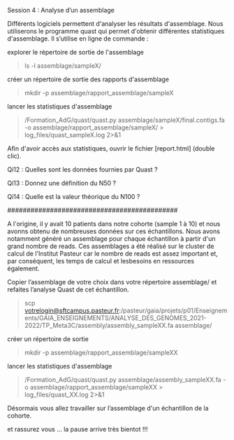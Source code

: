 Session 4 : Analyse d’un assemblage

Différents logiciels permettent d'analyser les résultats d'assemblage. Nous utiliserons le programme quast qui permet d'obtenir différentes statistiques d'assemblage. Il s’utilise en ligne de commande :

explorer le répertoire de sortie de l'assemblage

> ls  -l  assemblage/sampleX/

créer un répertoire de sortie des rapports d'assemblage

> mkdir  -p  assemblage/rapport_assemblage/sampleX

lancer les statistiques d'assemblage

> /Formation_AdG/quast/quast.py  assemblage/sampleX/final.contigs.fa  -o  assemblage/rapport_assemblage/sampleX/  >  log_files/quast_sampleX.log  2>&1 

Afin d'avoir accès aux statistiques, ouvrir le fichier [report.html] (double clic).

Qi12 : Quelles sont les données fournies par Quast ?

Qi13 : Donnez une définition du N50 ?

Qi14 : Quelle est la valeur théorique du N100 ?

############################################

A l'origine, il y avait 10 patients dans notre cohorte (sample 1 à 10) et nous avonns obtenu de nombreuses données sur ces échantillons.
Nous avons notamment généré un assemblage pour chaque échantillon à partir d'un grand nombre de reads.
Ces assemblages a été réalisé sur le cluster de calcul de l'Institut Pasteur car le nombre de reads est assez important et, par conséquent, les temps de calcul et lesbesoins en ressources également.

Copier l’assemblage de votre choix dans votre répertoire assemblage/ et refaites l’analyse Quast de cet échantillon.

> scp votrelogin@sftcampus.pasteur.fr:/pasteur/gaia/projets/p01/Enseignements/GAIA_ENSEIGNEMENTS/ANALYSE_DES_GENOMES_2021-2022/TP_Meta3C/assembly/assembly_sampleXX.fa assemblage/  

créer un répertoire de sortie 

> mkdir  -p  assemblage/rapport_assemblage/sampleXX

lancer les statistiques d'assemblage

> /Formation_AdG/quast/quast.py  assemblage/assembly_sampleXX.fa  -o  assemblage/rapport_assemblage/sampleXX  >  log_files/quast_XX.log  2>&1

Désormais vous allez travailler sur l’assemblage d'un échantillon de la cohorte.

et rassurez vous ... la pause arrive très bientot !!!
